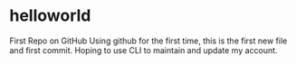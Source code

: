 # helloworld
First Repo on GitHub
Using github for the first time, this is the first new file and first commit.
Hoping to use CLI to maintain and update my account.
